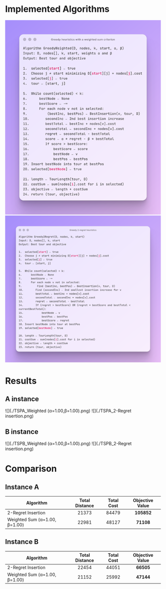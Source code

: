 #

# Implemented Algorithms
![Greedy-heuristics-with-a-weighted-sum-criterion](Greedy-heuristics-with-a-weighted-sum-criterion.png)
![Greedy-2-regret-heuristics](Greedy-2-regret-heuristics.png)

# Results
## A instance
![](./TSPA_Weighted (α=1.00,β=1.00).png)
![](./TSPA_2-Regret insertion.png)

## B instance
![](./TSPB_Weighted (α=1.00,β=1.00).png)
![](./TSPB_2-Regret insertion.png)


# Comparison
## Instance A
| Algorithm                                | Total Distance | Total Cost   | Objective Value |
|------------------------------------------|:----------------:|:--------------:|:-----------------:|
| 2-Regret Insertion                       |       21373    |  84479       |         **105852**  |
|           Weighted Sum (α=1.00, β=1.00)  |     22981      | 48127        |  **71108**          |


## Instance B
| Algorithm                                | Total Distance | Total Cost   | Objective Value |
|------------------------------------------|:----------------:|:--------------:|:-----------------:|
| 2-Regret Insertion                       |      22454     | 44051        |    **66505**        |
|           Weighted Sum (α=1.00, β=1.00)  |    21152       | 25992        |  **47144**          |
